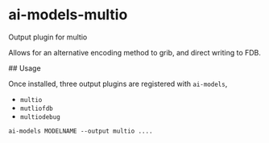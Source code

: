 # ai-models-multio

Output plugin for multio

Allows for an alternative encoding method to grib, and direct writing to FDB.

## Usage

Once installed, three output plugins are registered with `ai-models`,
- `multio`
- `mutliofdb`
- `multiodebug`

```
ai-models MODELNAME --output multio ....
```